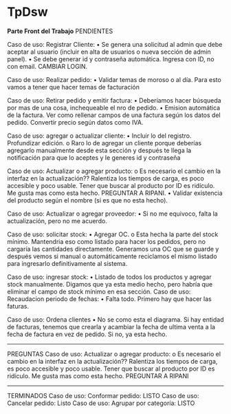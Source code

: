 # TpDsw

**Parte Front del Trabajo**
PENDIENTES

Caso de uso: Registrar Cliente:
•	Se genera una solicitud al admin que debe aceptar al usuario (incluir en alta de usuarios o nueva sección de admin panel).
•	Se debe generar id y contraseña automática. Ingresa con ID, no con email. CAMBIAR LOGIN.

Caso de uso: Realizar pedido:
•	Validar temas de moroso o al día. Para esto vamos a tener que hacer temas de facturación 

Caso de uso: Retirar pedido y emitir factura:
•	Deberíamos hacer búsqueda por mas de una cosa, inchequeable el nro de pedido. 
•	Emision automática de la factura. Ver como rellenar campos de una factura según los datos del pedido. Convertir precio según datos como IVA.

Caso de uso: agregar o actualizar cliente:
•	Incluir lo del registro. Profundizar edición. 
o	Raro lo de agregar un cliente porque deberías agregarlo manualmente desde esta sección y después te llega la notificación para que lo aceptes y le generes id y contraseña

Caso de uso: Actualizar o agregar producto:
o	Es necesario el cambio en la interfaz en la actualización?? Ralentiza los tiempos de carga, es poco accesible y poco usable. Tener que buscar al producto por ID es ridículo. Me gusta mas como esta hecho. PREGUNTAR A RIPANI.
•	Validar existencia del producto según el nombre (si es que no esta hecho).

Caso de uso: Actualizar o agregar proveedor:
•	Si no me equivoco, falta la actualización, pero no me acuerdo.

Caso de uso: solicitar stock:
•	Agregar OC.
o	Esta hecha la parte del stock mínimo. Mantendria eso como listado para hacer los pedidos, pero no cargaría las cantidades directamente. Generamos una OC que se guarde y después vemos si manual o automáticamente reciclamos el mismo listado para ingresarlo definitivamente al sistema.

Caso de uso: ingresar stock:
•	Listado de todos los productos y agregar stock manualmente. Digamos que ya esta medio hecho, pero habría que eliminar el campo de stock mínimo en esa sección. 
Caso de uso: Recaudacion periodo de fechas:
•	Falta todo. Primero hay que hacer las faturas.

Caso de uso: Ordena clientes
•	No se como esta el diagrama. Si hay entidad de facturas, tenemos que crearla y acambiar la fecha de ultima venta a la fecha de factura en vez de pedido. Si no, ya esta hecho.

---------------

PREGUNTAS
Caso de uso: Actualizar o agregar producto:
o	Es necesario el cambio en la interfaz en la actualización?? Ralentiza los tiempos de carga, es poco accesible y poco usable. Tener que buscar al producto por ID es ridículo. Me gusta mas como esta hecho. PREGUNTAR A RIPANI

--------------

TERMINADOS
Caso de uso: Conformar pedido: LISTO
Caso de uso: Cancelar pedido: Listo 
Caso de uso: Agrupar por categoría: LISTO